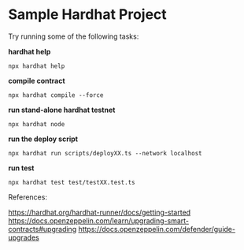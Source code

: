# Sample Hardhat Project

Try running some of the following tasks:

**hardhat help**

```shell
npx hardhat help
```

**compile contract**

```shell
npx hardhat compile --force
```

**run stand-alone hardhat testnet**

```shell
npx hardhat node
```

**run the deploy script**

```shell
npx hardhat run scripts/deployXX.ts --network localhost
```

**run test**

```shell
npx hardhat test test/testXX.test.ts
```

References:

<https://hardhat.org/hardhat-runner/docs/getting-started>
<https://docs.openzeppelin.com/learn/upgrading-smart-contracts#upgrading>
<https://docs.openzeppelin.com/defender/guide-upgrades>
